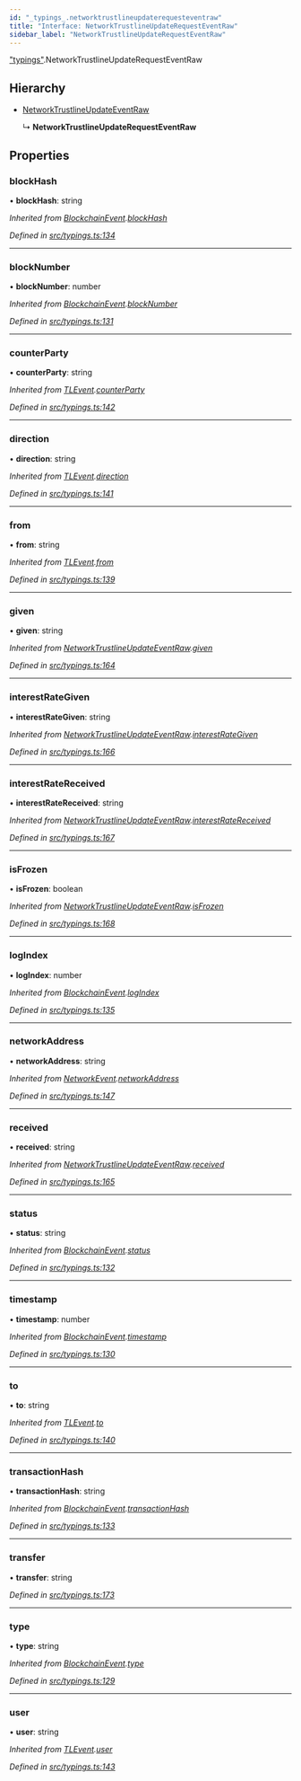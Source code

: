 ```yaml
---
id: "_typings_.networktrustlineupdaterequesteventraw"
title: "Interface: NetworkTrustlineUpdateRequestEventRaw"
sidebar_label: "NetworkTrustlineUpdateRequestEventRaw"
---
```


["typings"](../modules/_typings_.md).NetworkTrustlineUpdateRequestEventRaw

## Hierarchy

* [NetworkTrustlineUpdateEventRaw](_typings_.networktrustlineupdateeventraw.md)

  ↳ **NetworkTrustlineUpdateRequestEventRaw**

## Properties

### blockHash

•  **blockHash**: string

*Inherited from [BlockchainEvent](_typings_.blockchainevent.md).[blockHash](_typings_.blockchainevent.md#blockhash)*

*Defined in [src/typings.ts:134](https://github.com/trustlines-protocol/clientlib/blob/f60ef2b/src/typings.ts#L134)*

___

### blockNumber

•  **blockNumber**: number

*Inherited from [BlockchainEvent](_typings_.blockchainevent.md).[blockNumber](_typings_.blockchainevent.md#blocknumber)*

*Defined in [src/typings.ts:131](https://github.com/trustlines-protocol/clientlib/blob/f60ef2b/src/typings.ts#L131)*

___

### counterParty

•  **counterParty**: string

*Inherited from [TLEvent](_typings_.tlevent.md).[counterParty](_typings_.tlevent.md#counterparty)*

*Defined in [src/typings.ts:142](https://github.com/trustlines-protocol/clientlib/blob/f60ef2b/src/typings.ts#L142)*

___

### direction

•  **direction**: string

*Inherited from [TLEvent](_typings_.tlevent.md).[direction](_typings_.tlevent.md#direction)*

*Defined in [src/typings.ts:141](https://github.com/trustlines-protocol/clientlib/blob/f60ef2b/src/typings.ts#L141)*

___

### from

•  **from**: string

*Inherited from [TLEvent](_typings_.tlevent.md).[from](_typings_.tlevent.md#from)*

*Defined in [src/typings.ts:139](https://github.com/trustlines-protocol/clientlib/blob/f60ef2b/src/typings.ts#L139)*

___

### given

•  **given**: string

*Inherited from [NetworkTrustlineUpdateEventRaw](_typings_.networktrustlineupdateeventraw.md).[given](_typings_.networktrustlineupdateeventraw.md#given)*

*Defined in [src/typings.ts:164](https://github.com/trustlines-protocol/clientlib/blob/f60ef2b/src/typings.ts#L164)*

___

### interestRateGiven

•  **interestRateGiven**: string

*Inherited from [NetworkTrustlineUpdateEventRaw](_typings_.networktrustlineupdateeventraw.md).[interestRateGiven](_typings_.networktrustlineupdateeventraw.md#interestrategiven)*

*Defined in [src/typings.ts:166](https://github.com/trustlines-protocol/clientlib/blob/f60ef2b/src/typings.ts#L166)*

___

### interestRateReceived

•  **interestRateReceived**: string

*Inherited from [NetworkTrustlineUpdateEventRaw](_typings_.networktrustlineupdateeventraw.md).[interestRateReceived](_typings_.networktrustlineupdateeventraw.md#interestratereceived)*

*Defined in [src/typings.ts:167](https://github.com/trustlines-protocol/clientlib/blob/f60ef2b/src/typings.ts#L167)*

___

### isFrozen

•  **isFrozen**: boolean

*Inherited from [NetworkTrustlineUpdateEventRaw](_typings_.networktrustlineupdateeventraw.md).[isFrozen](_typings_.networktrustlineupdateeventraw.md#isfrozen)*

*Defined in [src/typings.ts:168](https://github.com/trustlines-protocol/clientlib/blob/f60ef2b/src/typings.ts#L168)*

___

### logIndex

•  **logIndex**: number

*Inherited from [BlockchainEvent](_typings_.blockchainevent.md).[logIndex](_typings_.blockchainevent.md#logindex)*

*Defined in [src/typings.ts:135](https://github.com/trustlines-protocol/clientlib/blob/f60ef2b/src/typings.ts#L135)*

___

### networkAddress

•  **networkAddress**: string

*Inherited from [NetworkEvent](_typings_.networkevent.md).[networkAddress](_typings_.networkevent.md#networkaddress)*

*Defined in [src/typings.ts:147](https://github.com/trustlines-protocol/clientlib/blob/f60ef2b/src/typings.ts#L147)*

___

### received

•  **received**: string

*Inherited from [NetworkTrustlineUpdateEventRaw](_typings_.networktrustlineupdateeventraw.md).[received](_typings_.networktrustlineupdateeventraw.md#received)*

*Defined in [src/typings.ts:165](https://github.com/trustlines-protocol/clientlib/blob/f60ef2b/src/typings.ts#L165)*

___

### status

•  **status**: string

*Inherited from [BlockchainEvent](_typings_.blockchainevent.md).[status](_typings_.blockchainevent.md#status)*

*Defined in [src/typings.ts:132](https://github.com/trustlines-protocol/clientlib/blob/f60ef2b/src/typings.ts#L132)*

___

### timestamp

•  **timestamp**: number

*Inherited from [BlockchainEvent](_typings_.blockchainevent.md).[timestamp](_typings_.blockchainevent.md#timestamp)*

*Defined in [src/typings.ts:130](https://github.com/trustlines-protocol/clientlib/blob/f60ef2b/src/typings.ts#L130)*

___

### to

•  **to**: string

*Inherited from [TLEvent](_typings_.tlevent.md).[to](_typings_.tlevent.md#to)*

*Defined in [src/typings.ts:140](https://github.com/trustlines-protocol/clientlib/blob/f60ef2b/src/typings.ts#L140)*

___

### transactionHash

•  **transactionHash**: string

*Inherited from [BlockchainEvent](_typings_.blockchainevent.md).[transactionHash](_typings_.blockchainevent.md#transactionhash)*

*Defined in [src/typings.ts:133](https://github.com/trustlines-protocol/clientlib/blob/f60ef2b/src/typings.ts#L133)*

___

### transfer

•  **transfer**: string

*Defined in [src/typings.ts:173](https://github.com/trustlines-protocol/clientlib/blob/f60ef2b/src/typings.ts#L173)*

___

### type

•  **type**: string

*Inherited from [BlockchainEvent](_typings_.blockchainevent.md).[type](_typings_.blockchainevent.md#type)*

*Defined in [src/typings.ts:129](https://github.com/trustlines-protocol/clientlib/blob/f60ef2b/src/typings.ts#L129)*

___

### user

•  **user**: string

*Inherited from [TLEvent](_typings_.tlevent.md).[user](_typings_.tlevent.md#user)*

*Defined in [src/typings.ts:143](https://github.com/trustlines-protocol/clientlib/blob/f60ef2b/src/typings.ts#L143)*
